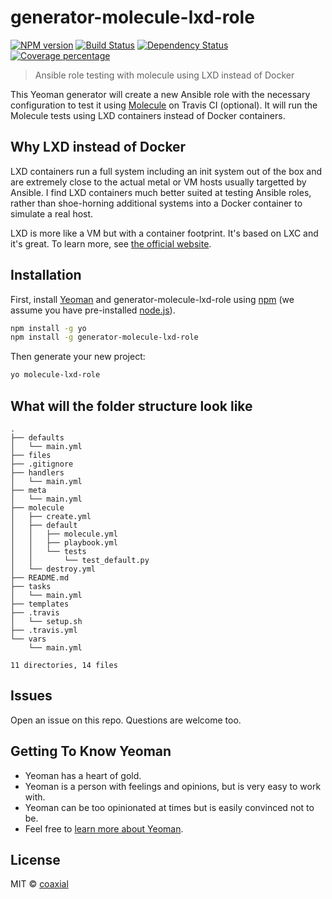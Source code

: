 # generator-molecule-lxd-role
[![NPM version][npm-image]][npm-url] [![Build Status][travis-image]][travis-url] [![Dependency Status][daviddm-image]][daviddm-url] [![Coverage percentage][coveralls-image]][coveralls-url]
> Ansible role testing with molecule using LXD instead of Docker

This Yeoman generator will create a new Ansible role with the necessary
configuration to test it using
[Molecule](https://molecule.readthedocs.io/en/latest/) on Travis CI (optional).
It will run the Molecule tests using LXD containers instead of Docker
containers.

## Why LXD instead of Docker

LXD containers run a full system including an init system out of the box and
are extremely close to the actual metal or VM hosts usually targetted by
Ansible. I find LXD containers much better suited at testing Ansible roles,
rather than shoe-horning additional systems into a Docker container to simulate
a real host.

LXD is more like a VM but with a container footprint. It's based on LXC and
it's great. To learn more, see [the official website](http://linuxcontainers.org/).

## Installation

First, install [Yeoman](http://yeoman.io) and generator-molecule-lxd-role using [npm](https://www.npmjs.com/) (we assume you have pre-installed [node.js](https://nodejs.org/)).

```bash
npm install -g yo
npm install -g generator-molecule-lxd-role
```

Then generate your new project:

```bash
yo molecule-lxd-role
```

## What will the folder structure look like

```
.
├── defaults
│   └── main.yml
├── files
├── .gitignore
├── handlers
│   └── main.yml
├── meta
│   └── main.yml
├── molecule
│   ├── create.yml
│   ├── default
│   │   ├── molecule.yml
│   │   ├── playbook.yml
│   │   └── tests
│   │       └── test_default.py
│   └── destroy.yml
├── README.md
├── tasks
│   └── main.yml
├── templates
├── .travis
│   └── setup.sh
├── .travis.yml
└── vars
    └── main.yml

11 directories, 14 files
```

## Issues

Open an issue on this repo. Questions are welcome too.

## Getting To Know Yeoman

 * Yeoman has a heart of gold.
 * Yeoman is a person with feelings and opinions, but is very easy to work with.
 * Yeoman can be too opinionated at times but is easily convinced not to be.
 * Feel free to [learn more about Yeoman](http://yeoman.io/).

## License

MIT © [coaxial](https://64b.it)


[npm-image]: https://badge.fury.io/js/generator-molecule-lxd-role.svg
[npm-url]: https://npmjs.org/package/generator-molecule-lxd-role
[travis-image]: https://travis-ci.org/coaxial/generator-molecule-lxd-role.svg?branch=master
[travis-url]: https://travis-ci.org/coaxial/generator-molecule-lxd-role
[daviddm-image]: https://david-dm.org/coaxial/generator-molecule-lxd-role.svg?theme=shields.io
[daviddm-url]: https://david-dm.org/coaxial/generator-molecule-lxd-role
[coveralls-image]: https://coveralls.io/repos/coaxial/generator-molecule-lxd-role/badge.svg
[coveralls-url]: https://coveralls.io/r/coaxial/generator-molecule-lxd-role
